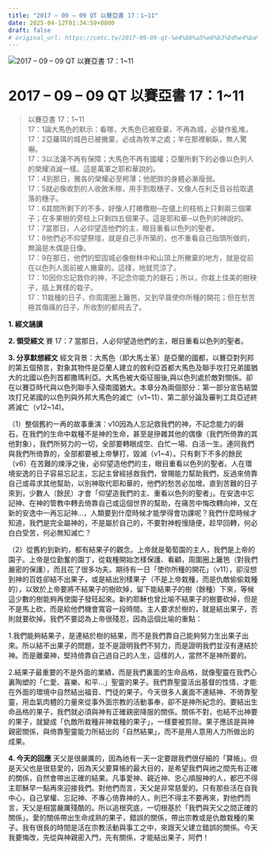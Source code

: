 ```yaml
---
title: "2017 – 09 – 09 QT 以賽亞書 17：1~11"
date: 2025-04-12T01:34:59+0800
draft: false
# original_url: https://cmtc.tw/2017-09-09-qt-%e4%bb%a5%e8%b3%bd%e4%ba%9e%e6%9b%b8-17%ef%bc%9a111
---
```


![2017 – 09 – 09 QT 以賽亞書 17：1\~11](/images/qt.jpg   "2017 – 09 – 09 QT 以賽亞書 17：1\~11")

# 2017 – 09 – 09 QT 以賽亞書 17：1\~11

> 以賽亞書 17：1\~11  
> 17：1論大馬色的默示：看哪，大馬色已被廢棄，不再為城，必變作亂堆。  
> 17：2亞羅珥的城邑已被撇棄，必成為牧羊之處；羊在那裡躺臥，無人驚嚇。  
> 17：3以法蓮不再有保障；大馬色不再有國權；亞蘭所剩下的必像以色列人的榮耀消滅一樣。這是萬軍之耶和華說的。  
> 17：4到那日，雅各的榮耀必至枵薄；他肥胖的身體必漸瘦弱。  
> 17：5就必像收割的人收斂禾稼，用手割取穗子，又像人在利乏音谷拾取遺落的穗子。  
> 17：6其間所剩下的不多，好像人打橄欖樹─在儘上的枝梢上只剩兩三個果子；在多果樹的旁枝上只剩四五個果子。這是耶和華─以色列的神說的。  
> 17：7當那日，人必仰望造他們的主，眼目重看以色列的聖者。  
> 17：8他們必不仰望祭壇，就是自己手所築的，也不重看自己指頭所做的，無論是木偶是日像。  
> 17：9在那日，他們的堅固城必像樹林中和山頂上所撇棄的地方，就是從前在以色列人面前被人撇棄的。這樣，地就荒涼了。  
> 17：10因你忘記救你的神，不記念你能力的磐石；所以，你栽上佳美的樹秧子，插上異樣的栽子。  
> 17：11栽種的日子，你周圍圈上籬笆，又到早晨使你所種的開花；但在愁苦極其傷痛的日子，所收割的都飛去了。

**1. 經文誦讀**

**2. 領受經文**
賽 17：7 當那日，人必仰望造他們的主，眼目重看以色列的聖者。

**3. 分享默想經文**
經文背景：大馬色（即大馬士革）是亞蘭的國都，以賽亞對列邦的第五個預言，對象其物件是亞蘭人建立的敘利亞首都大馬色及聯手攻打兄弟國猶大的北國以色列首都撒瑪利亞。大馬色被大衛征服後,與以色列處於敵對關係。卻在以賽亞時代與以色列聯手入侵南國猶大。本章分為兩個部分：第一部分宣告結盟攻打兄弟國的以色列與外邦大馬色的滅亡（v1\~11）、第二部分論及審判工具亞述終將滅亡（v12\~14)。

（1）整個舊約一再的故事重演：v10因為人忘記救我們的神，不記念能力的磐石，在我們的生命中栽種不是神的生命，甚至是摻雜其他的偶像（我們所倚靠的其他對象），我們所努力的一切，全部要轉眼成空、白忙一場、白活一生。連同我們與我們所倚靠的，全部都要被上帝擊打，毀滅（v1\~4）。只有剩下不多的餘民（v6）在苦難的煉淨之後，必仰望造他們的主，眼目重看以色列的聖者。人在環境安逸的日子容易忘記主，忘記主曾經拯救我們，曾賜能力幫助我們，反過來倚靠自己或尋求其他幫助，以別神取代耶和華的，他們的愁苦必加增。直到苦難的日子來到，少數人（餘民）才會「仰望造我們的主、重看以色列的聖者」。在安逸中忘記神、在神的管教中轉去倚靠自己或這個世界的幫助，在痛苦中悔改轉向神，又在新的安逸中一再忘記神…，人類要到什麼時候才能學得會功課呢？我們什麼時候才知道，我們是完全屬神的，不是屬於自己的，不要對神輕慢隨便，趁早回轉，何必白白受苦，何必無知滅亡？

（2）從舊約到新約，都有結果子的觀念。上帝就是葡萄園的主人，我們是上帝的園子。上帝是位勤奮的園丁，從栽種開始怎樣保護、看顧，周圍圈上籬笆（對我們嚴密的保護），而且花了很多功夫。期待有一日「使你所種的開花」（v11），卻沒想到神的百姓卻結不出果子，或是結出別樣果子（不是上帝栽種，而是仇敵偷偷栽種的），以致於上帝要將不結果子的樹砍掉，留下能結果子的樹（餘種）下來，等候這少數的樹能夠再使園子發旺起來。新約耶穌也曾比喻不結果子的樹要砍掉，但是不是馬上砍，而是給他們機會寬容一段時間。主人要求於樹的，就是結出果子，否則就要砍掉。我們不要認為上帝很殘忍，因為這個比喻的重點：

1.我們能夠結果子，是連結於樹的結果，而不是我們靠自己能夠努力生出果子出來。所以結不出果子的問題，並不是證明我們不努力，而是證明我們並沒有連結於神。而是離棄神，堅持倚靠自己過自己的人生，這樣的人，當然不是神所要的。

2.結果子最重要的不是外面的業績，而是我們裏面的生命品格，就像聖靈在我們心裏陶塑的「仁愛、喜樂、和平…」聖靈的果子。我們靠聖靈活出基督的性情，才能在外面的環境中自然結出福音、門徒的果子。今天很多人裏面不連結神、不倚靠聖靈，用血氣肉體的力量來從事外面宗教的活動事奉，卻不是神所紀念的。要結出生命品格的果子，我們就必須與神有正確親密降服的關係。關係不對，也結不出神要的果子，就變成「仇敵所栽種非神栽種的果子」，一樣要被剪除。果子應該是與神親密關係，與倚靠聖靈能力所結出的「自然結果」，而不是用人意用人力所做出的成果。

**4. 今天的回應**
天父是很嚴厲的，因為祂有一天一定要跟我們很仔細的「算帳」。但是天父也是很慈愛的，因為天父要算帳的最大目的，是希望我們與祂之間先有正確的關係，自然會帶出正確的結果。凡事愛神、親近神、忠心順服神的人，都巴不得主耶穌早一點再來迎接我們。對他們而言，天父是非常慈愛的。只有那些活在自我中心，自己掌權、忘記神、不專心倚靠神的人，則巴不得主不要再來，對他們而言，天父是相當嚴厲殘酷的。所以追根究底，一切根基於「我們與天父之間正確的關係」。愛的關係帶出生命成熟的果子，錯誤的關係，帶出宗教或是仇敵栽種的果子。我有很長的時間是活在宗教活動與事工之中，來跟天父建立錯誤的關係。今天我要悔改，先從與神親密入門，先有關係，才能結出果子，阿們！
